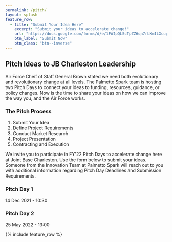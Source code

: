 ```yaml
---
permalink: /pitch/
layout: splash
feature_row:
  - title: "Submit Your Idea Here"
    excerpt: "Submit your ideas to accelerate change!"
    url: "https://docs.google.com/forms/d/e/1FAIpQLScTpZZ6qn7rbXmILXcupyfSLjdZhVhrDRyPXxetSgDQgqMeGw/viewform?usp=sf_link"
    btn_label: "Submit Now"
    btn_class: "btn--inverse"
---
```

## Pitch Ideas to JB Charleston Leadership
Air Force Cheif of Staff General Brown stated we need both evolutionary and revolutionary change at all levels. The Palmetto Spark team is hosting two Pitch Days to connect your ideas to funding, resources, guidance, or policy changes. Now is the time to share your ideas on how we can improve the way you, and the Air Force works. 

### The Pitch Process
1. Submit Your Idea
2. Define Project Requirements
3. Conduct Market Research
4. Project Presentation
5. Contracting and Execution

We invite you to participate in FY'22 Pitch Days to accelerate change here at Joint Base Charleston. Use the form below to submit your ideas. Someone from the Innovation Team at Palmetto Spark will reach out to you with additional information regarding Pitch Day Deadlines and Submission Requirements. 

### Pitch Day 1
14 Dec 2021 - 10:30

### Pitch Day 2
25 May 2022 - 13:00

{% include feature_row %} 
